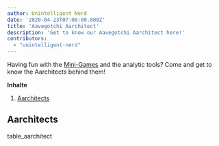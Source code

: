 ```yaml
---
author: Unintelligent Nerd
date: '2020-04-23T07:00:00.000Z'
title: 'Aavegotchi Aarchitect'
description: 'Get to know our Aavegotchi Aarchitect here!'
contributors:
  - "unintelligent-nerd"
---
```


Having fun with the [Mini-Games](/minigames) and the analytic tools? Come and get to know the Aarchitects behind them!

<div class="contentsBox">

**Inhalte**

<ol>
<li><a href=#aarchitects>Aarchitects</a></li>
</ol>

</div>

## Aarchitects

table_aarchitect